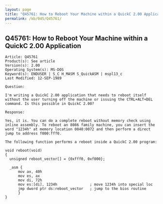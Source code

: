 ```yaml
---
layout: page
title: "Q45761: How to Reboot Your Machine within a QuickC 2.00 Application"
permalink: /kb/045/Q45761/
---
```


## Q45761: How to Reboot Your Machine within a QuickC 2.00 Application

	Article: Q45761
	Product(s): See article
	Version(s): 2.00
	Operating System(s): MS-DOS
	Keyword(s): ENDUSER | S_C H_MASM S_QuickASM | mspl13_c
	Last Modified: 12-SEP-1989
	
	Question:
	
	I'm writing a QuickC 2.00 application that needs to reboot itself
	without the user turning off the machine or issuing the CTRL+ALT+DEL
	command. Is this possible in QuickC 2.00?
	
	Response:
	
	Yes, it is. You can do a complete reboot without memory check using
	inline assembly. To reboot an 8086 family machine, you can insert the
	word "1234h" at memory location 0040:0072 and then perform a direct
	jump to address f000:fff0.
	
	The following function performs a reboot inside a QuickC 2.00 program:
	
	void reboot(void)
	{
	  unsigned reboot_vector[] = {0xfff0, 0xf000};
	
	  _asm {
	      mov ax, 40h
	      mov es, ax
	      mov di, 72h
	      mov es:[di], 1234h               ; move 1234h into special loc
	      jmp dword ptr ds:reboot_vector   ; jump to the bios routine
	      }
	}
